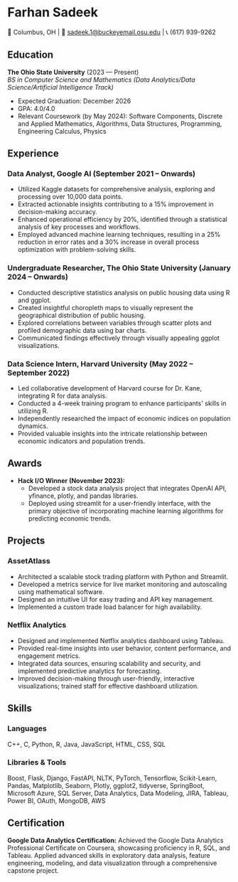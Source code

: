 # Farhan Sadeek

📍 Columbus, OH | 📧 sadeek.1@buckeyemail.osu.edu | 📞 (617) 939-9262

## Education

**The Ohio State University** (2023 — Present)  
*BS in Computer Science and Mathematics (Data Analytics/Data Science/Artificial Intelligence Track)*  
- Expected Graduation: December 2026  
- GPA: 4.0/4.0  
- Relevant Coursework (by May 2024): Software Components, Discrete and Applied Mathematics, Algorithms, Data Structures, Programming, Engineering Calculus, Physics

## Experience

### Data Analyst, Google AI (September 2021 – Onwards)

- Utilized Kaggle datasets for comprehensive analysis, exploring and processing over 10,000 data points.
- Extracted actionable insights contributing to a 15% improvement in decision-making accuracy.
- Enhanced operational efficiency by 20%, identified through a statistical analysis of key processes and workflows.
- Employed advanced machine learning techniques, resulting in a 25% reduction in error rates and a 30% increase in overall process optimization with problem-solving skills.

### Undergraduate Researcher, The Ohio State University (January 2024 – Onwards)

- Conducted descriptive statistics analysis on public housing data using R and ggplot.
- Created insightful choropleth maps to visually represent the geographical distribution of public housing.
- Explored correlations between variables through scatter plots and profiled demographic data using bar charts.
- Communicated findings effectively through visually appealing ggplot visualizations.

### Data Science Intern, Harvard University (May 2022 – September 2022)

- Led collaborative development of Harvard course for Dr. Kane, integrating R for data analysis.
- Conducted a 4-week training program to enhance participants' skills in utilizing R.
- Independently researched the impact of economic indices on population dynamics.
- Provided valuable insights into the intricate relationship between economic indicators and population trends.

## Awards

- **Hack I/O Winner (November 2023):**
  - Developed a stock data analysis project that integrates OpenAI API, yfinance, plotly, and pandas libraries.
  - Deployed using streamlit for a user-friendly interface, with the primary objective of incorporating machine learning algorithms for predicting economic trends.

## Projects

### AssetAtlass

- Architected a scalable stock trading platform with Python and Streamlit.
- Developed a metrics service for live market monitoring and autoscaling using mathematical software.
- Designed an intuitive UI for easy trading and API key management.
- Implemented a custom trade load balancer for high availability.

### Netflix Analytics

- Designed and implemented Netflix analytics dashboard using Tableau.
- Provided real-time insights into user behavior, content performance, and engagement metrics.
- Integrated data sources, ensuring scalability and security, and implemented predictive analytics for forecasting.
- Improved decision-making through user-friendly, interactive visualizations; trained staff for effective dashboard utilization.

## Skills

### Languages

C++, C, Python, R, Java, JavaScript, HTML, CSS, SQL

### Libraries & Tools

Boost, Flask, Django, FastAPI, NLTK, PyTorch, Tensorflow, Scikit-Learn, Pandas, Matplotlib, Seaborn, Plotly, ggplot2, tidyverse, SpringBoot, Microsoft Azure, SQL Server, Data Analytics, Data Modeling, JIRA, Tableau, Power BI, OAuth, MongoDB, AWS

## Certification

**Google Data Analytics Certification:**
Achieved the Google Data Analytics Professional Certificate on Coursera, showcasing proficiency in R, SQL, and Tableau.
Applied advanced skills in exploratory data analysis, feature engineering, modeling, and data visualization through a comprehensive capstone project.
